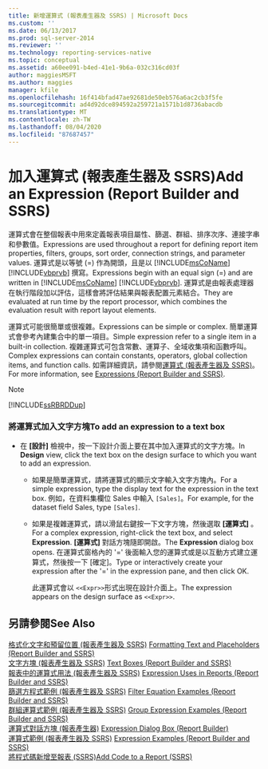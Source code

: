 ```yaml
---
title: 新增運算式 (報表產生器及 SSRS) | Microsoft Docs
ms.custom: ''
ms.date: 06/13/2017
ms.prod: sql-server-2014
ms.reviewer: ''
ms.technology: reporting-services-native
ms.topic: conceptual
ms.assetid: a60ee091-b4ed-41e1-9b6a-032c316cd03f
author: maggiesMSFT
ms.author: maggies
manager: kfile
ms.openlocfilehash: 16f414bfad47ae92681de50eb576a6ac2cb3f5fe
ms.sourcegitcommit: ad4d92dce894592a259721a1571b1d8736abacdb
ms.translationtype: MT
ms.contentlocale: zh-TW
ms.lasthandoff: 08/04/2020
ms.locfileid: "87687457"
---
```

# <a name="add-an-expression-report-builder-and-ssrs"></a><span data-ttu-id="e809a-102">加入運算式 (報表產生器及 SSRS)</span><span class="sxs-lookup"><span data-stu-id="e809a-102">Add an Expression (Report Builder and SSRS)</span></span>
  <span data-ttu-id="e809a-103">運算式會在整個報表中用來定義報表項目屬性、篩選、群組、排序次序、連接字串和參數值。</span><span class="sxs-lookup"><span data-stu-id="e809a-103">Expressions are used throughout a report for defining report item properties, filters, groups, sort order, connection strings, and parameter values.</span></span> <span data-ttu-id="e809a-104">運算式是以等號 (=) 作為開頭，且是以 [!INCLUDE[msCoName](../../includes/msconame-md.md)] [!INCLUDE[vbprvb](../../includes/vbprvb-md.md)] 撰寫。</span><span class="sxs-lookup"><span data-stu-id="e809a-104">Expressions begin with an equal sign (=) and are written in [!INCLUDE[msCoName](../../includes/msconame-md.md)] [!INCLUDE[vbprvb](../../includes/vbprvb-md.md)].</span></span> <span data-ttu-id="e809a-105">運算式是由報表處理器在執行階段加以評估，這樣會將評估結果與報表配置元素結合。</span><span class="sxs-lookup"><span data-stu-id="e809a-105">They are evaluated at run time by the report processor, which combines the evaluation result with report layout elements.</span></span>  
  
 <span data-ttu-id="e809a-106">運算式可能很簡單或很複雜。</span><span class="sxs-lookup"><span data-stu-id="e809a-106">Expressions can be simple or complex.</span></span> <span data-ttu-id="e809a-107">簡單運算式會參考內建集合中的單一項目。</span><span class="sxs-lookup"><span data-stu-id="e809a-107">Simple expression refer to a single item in a built-in collection.</span></span> <span data-ttu-id="e809a-108">複雜運算式可包含常數、運算子、全域收集項和函數呼叫。</span><span class="sxs-lookup"><span data-stu-id="e809a-108">Complex expressions can contain constants, operators, global collection items, and function calls.</span></span> <span data-ttu-id="e809a-109">如需詳細資訊，請參閱[運算式 &#40;報表產生器及 SSRS&#41;](expressions-report-builder-and-ssrs.md)。</span><span class="sxs-lookup"><span data-stu-id="e809a-109">For more information, see [Expressions &#40;Report Builder and SSRS&#41;](expressions-report-builder-and-ssrs.md).</span></span>  
  
> [!NOTE]  
>  [!INCLUDE[ssRBRDDup](../../includes/ssrbrddup-md.md)]  
  
### <a name="to-add-an-expression-to-a-text-box"></a><span data-ttu-id="e809a-110">將運算式加入文字方塊</span><span class="sxs-lookup"><span data-stu-id="e809a-110">To add an expression to a text box</span></span>  
  
-   <span data-ttu-id="e809a-111">在 **[設計]** 檢視中，按一下設計介面上要在其中加入運算式的文字方塊。</span><span class="sxs-lookup"><span data-stu-id="e809a-111">In **Design** view, click the text box on the design surface to which you want to add an expression.</span></span>  
  
    -   <span data-ttu-id="e809a-112">如果是簡單運算式，請將運算式的顯示文字輸入文字方塊內。</span><span class="sxs-lookup"><span data-stu-id="e809a-112">For a simple expression, type the display text for the expression in the text box.</span></span> <span data-ttu-id="e809a-113">例如，在資料集欄位 Sales 中輸入 `[Sales]`。</span><span class="sxs-lookup"><span data-stu-id="e809a-113">For example, for the dataset field Sales, type `[Sales]`.</span></span>  
  
    -   <span data-ttu-id="e809a-114">如果是複雜運算式，請以滑鼠右鍵按一下文字方塊，然後選取 **[運算式]** 。</span><span class="sxs-lookup"><span data-stu-id="e809a-114">For a complex expression, right-click the text box, and select **Expression**.</span></span> <span data-ttu-id="e809a-115">**[運算式]** 對話方塊隨即開啟。</span><span class="sxs-lookup"><span data-stu-id="e809a-115">The **Expression** dialog box opens.</span></span> <span data-ttu-id="e809a-116">在運算式窗格內的 '=' 後面輸入您的運算式或是以互動方式建立運算式，然後按一下 [確定]。</span><span class="sxs-lookup"><span data-stu-id="e809a-116">Type or interactively create your expression after the '=' in the expression pane, and then click OK.</span></span>  
  
         <span data-ttu-id="e809a-117">此運算式會以 `<<Expr>>`形式出現在設計介面上。</span><span class="sxs-lookup"><span data-stu-id="e809a-117">The expression appears on the design surface as `<<Expr>>`.</span></span>  
  
## <a name="see-also"></a><span data-ttu-id="e809a-118">另請參閱</span><span class="sxs-lookup"><span data-stu-id="e809a-118">See Also</span></span>  
 <span data-ttu-id="e809a-119">[格式化文字和預留位置 &#40;報表產生器及 SSRS&#41;](formatting-text-and-placeholders-report-builder-and-ssrs.md) </span><span class="sxs-lookup"><span data-stu-id="e809a-119">[Formatting Text and Placeholders &#40;Report Builder and SSRS&#41;](formatting-text-and-placeholders-report-builder-and-ssrs.md) </span></span>  
 <span data-ttu-id="e809a-120">[文字方塊 &#40;報表產生器及 SSRS&#41;](text-boxes-report-builder-and-ssrs.md) </span><span class="sxs-lookup"><span data-stu-id="e809a-120">[Text Boxes &#40;Report Builder and SSRS&#41;](text-boxes-report-builder-and-ssrs.md) </span></span>  
 <span data-ttu-id="e809a-121">[報表中的運算式用法 &#40;報表產生器及 SSRS&#41;](expression-uses-in-reports-report-builder-and-ssrs.md) </span><span class="sxs-lookup"><span data-stu-id="e809a-121">[Expression Uses in Reports &#40;Report Builder and SSRS&#41;](expression-uses-in-reports-report-builder-and-ssrs.md) </span></span>  
 <span data-ttu-id="e809a-122">[篩選方程式範例 &#40;報表產生器及 SSRS&#41;](filter-equation-examples-report-builder-and-ssrs.md) </span><span class="sxs-lookup"><span data-stu-id="e809a-122">[Filter Equation Examples &#40;Report Builder and SSRS&#41;](filter-equation-examples-report-builder-and-ssrs.md) </span></span>  
 <span data-ttu-id="e809a-123">[群組運算式範例 &#40;報表產生器及 SSRS&#41;](expression-examples-report-builder-and-ssrs.md) </span><span class="sxs-lookup"><span data-stu-id="e809a-123">[Group Expression Examples &#40;Report Builder and SSRS&#41;](expression-examples-report-builder-and-ssrs.md) </span></span>  
 <span data-ttu-id="e809a-124">[運算式對話方塊 &#40;報表產生器&#41;](../expression-dialog-box-report-builder.md) </span><span class="sxs-lookup"><span data-stu-id="e809a-124">[Expression Dialog Box &#40;Report Builder&#41;](../expression-dialog-box-report-builder.md) </span></span>  
 <span data-ttu-id="e809a-125">[運算式範例 &#40;報表產生器及 SSRS&#41;](expression-examples-report-builder-and-ssrs.md) </span><span class="sxs-lookup"><span data-stu-id="e809a-125">[Expression Examples &#40;Report Builder and SSRS&#41;](expression-examples-report-builder-and-ssrs.md) </span></span>  
 [<span data-ttu-id="e809a-126">將程式碼新增至報表 &#40;SSRS&#41;</span><span class="sxs-lookup"><span data-stu-id="e809a-126">Add Code to a Report &#40;SSRS&#41;</span></span>](add-code-to-a-report-ssrs.md)  
  
  
